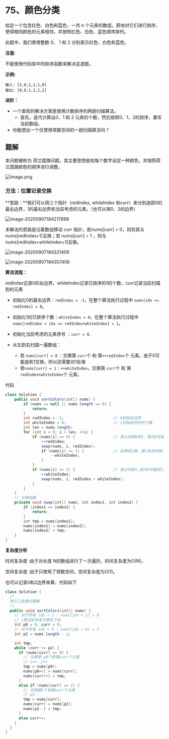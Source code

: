# 75、颜色分类

给定一个包含红色、白色和蓝色，一共 n 个元素的数组，原地对它们进行排序，使得相同颜色的元素相邻，并按照红色、白色、蓝色顺序排列。

此题中，我们使用整数 0、 1 和 2 分别表示红色、白色和蓝色。

**注意:**

不能使用代码库中的排序函数来解决这道题。

**示例:**

```
输入: [2,0,2,1,1,0]
输出: [0,0,1,1,2,2]
```

**进阶：**

- 一个直观的解决方案是使用计数排序的两趟扫描算法。
  - 首先，迭代计算出0、1 和 2 元素的个数，然后按照0、1、2的排序，重写当前数组。
- 你能想出一个仅使用常数空间的一趟扫描算法吗？



## 题解

本问题被称为 荷兰国旗问题，其主要思想是给每个数字设定一种颜色，并按照荷兰国旗颜色的顺序进行调整。

![image.png](https://gitee.com/zero049/MyNoteImages/raw/master/3ab6cc20bb91835c2722c688c2f894e407289333bae839a930957461e810a957-image.png)

### 方法：位置记录交换

**思路：**我们可以用三个指针（redIndex, whiteIndex 和curr）来分别追踪0的最右边界，1的最右边界和当前考虑的元素。（也可以用0、2的边界）

![image-20200907184217898](https://gitee.com/zero049/MyNoteImages/raw/master/image-20200907184217898.png)

本解法的思路是沿着数组移动 curr 指针，若nums[curr] = 0，则将其与 nums[redIndex+1]互换；若 nums[curr] = 1 ，则与 nums[redIndex+whiteIndex+1]互换。

![image-20200907184321409](https://gitee.com/zero049/MyNoteImages/raw/master/image-20200907184321409.png)

![image-20200907184357406](https://gitee.com/zero049/MyNoteImages/raw/master/image-20200907184357406.png)

**算法流程：**

redIndex记录0的右边界，whiteIndex记录已排序的1的个数，curr记录当前扫描到的元素

- 初始化0的最右边界：`redIndex = -1`，在整个算法执行过程中 `nums[idx <= redIndex] = 0`。
- 初始化1的已排序个数：`whiteIndex = 0`，在整个算法执行过程中 `nums[redIndex < idx <= redIndex+whiteIndex] = 1`。
- 初始化当前考虑的元素序号 ：`curr = 0`.

- 从左到右扫描一遍数组：
  - 若 `nums[curr] = 0` ：交换第 `curr`个 和 第`++redIndex`个 元素。由于0可能是和1交换，所以还需要对1处理
  - 若`nums[curr] = 1`：`++whiteIndex`，交换第 `curr`个 和 第`redIndex+whiteIndex`个 元素。

代码

```java
class Solution {
    public void sortColors(int[] nums) {
        if (nums == null || nums.length == 0) {
            return;
        }
        int redIndex = -1;						// 0初始右边界
        int whiteIndex = 0;						// 1初始排序好的个数
        int len = nums.length;
        for (int i = 0; i < len; ++i) {
            if (nums[i] == 0) {					// 独立判断0和1，因为0可能和1换
                ++redIndex;
                swap(nums, i, redIndex);
                if (nums[i] == 1) {				// 如果和1换，那1有序的就少一个
                    --whiteIndex;
                }
            }
            if (nums[i] == 1) {					// 独立判断1,因为0可能和1换，换完还要把他往1那边放
                ++whiteIndex;
                swap(nums, i, redIndex + whiteIndex);
            }
        }
    }
    // 交换函数
    private void swap(int[] nums, int index1, int index2) {
        if (index1 == index2) {
            return;
        }
        int tmp = nums[index1];
        nums[index1] = nums[index2];
        nums[index2] = tmp;
    }
}
```

**复杂度分析**

时间复杂度 :由于对长度 N的数组进行了一次遍历，时间复杂度为O(N)。

空间复杂度 :由于只使用了常数空间，空间复杂度为O(1)。

也可以记录0和2边界来算，代码如下

```java
class Solution {
  /*
  荷兰三色旗问题解
  */
  public void sortColors(int[] nums) {
    // 对于所有 idx < i : nums[idx < i] = 0
    // j是当前考虑元素的下标
    int p0 = 0, curr = 0;
    // 对于所有 idx > k : nums[idx > k] = 2
    int p2 = nums.length - 1;

    int tmp;
    while (curr <= p2) {
      if (nums[curr] == 0) {
        // 交换第 p0个和第curr个元素
        // i++，j++
        tmp = nums[p0];
        nums[p0++] = nums[curr];
        nums[curr++] = tmp;
      }
      else if (nums[curr] == 2) {
        // 交换第k个和第curr个元素
        // p2--
        tmp = nums[curr];
        nums[curr] = nums[p2];
        nums[p2--] = tmp;
      }
      else curr++;
    }
  }
}

```

